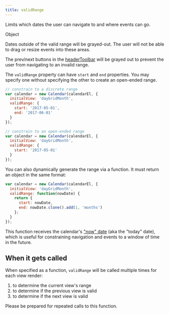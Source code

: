 ```yaml
---
title: validRange
---
```


Limits which dates the user can navigate to and where events can go.

<div class='spec' markdown='1'>
Object
</div>

Dates outside of the valid range will be grayed-out. The user will not be able to drag or resize events into these areas.

The prev/next buttons in the [headerToolbar](headerToolbar) will be grayed out to prevent the user from navigating to an invalid range.

The `validRange` property can have `start` and `end` properties. You may specify one without specifying the other to create an open-ended range.

```js
// constrain to a discrete range
var calendar = new Calendar(calendarEl, {
  initialView: 'dayGridMonth',
  validRange: {
    start: '2017-05-01',
    end: '2017-06-01'
  }
});

// constrain to an open-ended range
var calendar = new Calendar(calendarEl, {
  initialView: 'dayGridMonth',
  validRange: {
    start: '2017-05-01'
  }
});
```

You can also dynamically generate the range via a function. It must return an object in the same format:

```js
var calendar = new Calendar(calendarEl, {
  initialView: 'dayGridMonth',
  validRange: function(nowDate) {
    return {
      start: nowDate,
      end: nowDate.clone().add(1, 'months')
    };
  }
});
```

This function receives the calendar's ["now" date](now) (aka the "today" date), which is useful for constraining navigation and events to a window of time in the future.


## When it gets called

When specified as a function, `validRange` will be called multiple times for each view render:

1. to determine the current view's range
2. to determine if the previous view is valid
3. to determine if the next view is valid

Please be prepared for repeated calls to this function.
